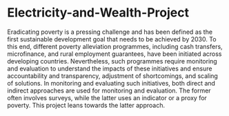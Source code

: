 # Electricity-and-Wealth-Project
Eradicating poverty is a pressing challenge and has been defined as the first sustainable development goal that needs to be achieved by 2030. To this end, different poverty alleviation programmes, including cash transfers, microfinance, and rural employment guarantees, have been initiated across developing countries. Nevertheless, such programmes require monitoring and evaluation to understand the impacts of these initiatives and ensure accountability and transparency, adjustment of shortcomings, and scaling of solutions. In monitoring and evaluating such initiatives, both direct and indirect approaches are used for monitoring and evaluation. The former often involves surveys, while the latter uses an indicator or a proxy for poverty. This project leans towards the latter approach.
